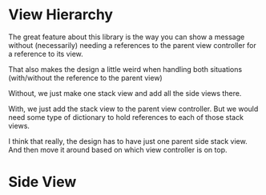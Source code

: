 

# View Hierarchy
The great feature about this library is the way you can show a message without (necessarily) needing a references to the parent view controller for a reference to its view.

That also makes the design a little weird when handling both situations (with/without the reference to the parent view)

Without, we just make one stack view and add all the side views there.

With, we just add the stack view to the parent view controller. But we would need some type of dictionary to hold references to each of those stack views.

I think that really, the design has to have just one parent side stack view. And then move it around based on which view controller is on top.

# Side View
